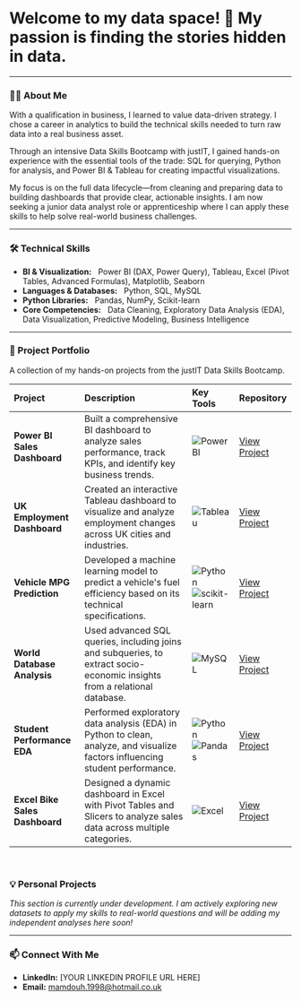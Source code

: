 # Welcome to my data space! 👋 My passion is finding the stories hidden in data.

---

### 👨‍💻 About Me

With a qualification in business, I learned to value data-driven strategy. I chose a career in analytics to build the technical skills needed to turn raw data into a real business asset.

Through an intensive Data Skills Bootcamp with justIT, I gained hands-on experience with the essential tools of the trade: SQL for querying, Python for analysis, and Power BI & Tableau for creating impactful visualizations.

My focus is on the full data lifecycle—from cleaning and preparing data to building dashboards that provide clear, actionable insights. I am now seeking a junior data analyst role or apprenticeship where I can apply these skills to help solve real-world business challenges.

---

### 🛠️ Technical Skills

*   **BI & Visualization:** &nbsp; Power BI (DAX, Power Query), Tableau, Excel (Pivot Tables, Advanced Formulas), Matplotlib, Seaborn
*   **Languages & Databases:** &nbsp; Python, SQL, MySQL
*   **Python Libraries:** &nbsp; Pandas, NumPy, Scikit-learn
*   **Core Competencies:** &nbsp; Data Cleaning, Exploratory Data Analysis (EDA), Data Visualization, Predictive Modeling, Business Intelligence

---

### 🚀 Project Portfolio

A collection of my hands-on projects from the justIT Data Skills Bootcamp.

| Project | Description | Key Tools | Repository |
| :--- | :--- | :--- | :--- |
| **Power BI Sales Dashboard** | Built a comprehensive BI dashboard to analyze sales performance, track KPIs, and identify key business trends. | ![Power BI](https://img.shields.io/badge/Power%20BI-F2C811?style=for-the-badge&logo=powerbi&logoColor=black) | [View Project](https://github.com/T-Fool/justit-powerbi-business-intelligence-labs) |
| **UK Employment Dashboard** | Created an interactive Tableau dashboard to visualize and analyze employment changes across UK cities and industries. | ![Tableau](https.img.shields.io/badge/Tableau-E97627?style=for-the-badge&logo=tableau&logoColor=white) | [View Project](https://github.com/T-Fool/justit-tableau-uk-employment-dashboard) |
| **Vehicle MPG Prediction** | Developed a machine learning model to predict a vehicle's fuel efficiency based on its technical specifications. | ![Python](https://img.shields.io/badge/Python-3776AB?style=for-the-badge&logo=python&logoColor=white) ![scikit-learn](https://img.shields.io/badge/scikit--learn-%23F7931E.svg?style=for-the-badge&logo=scikit-learn&logoColor=white) | [View Project](https://github.com/T-Fool/justit-python-vehicle-mpg-prediction) |
| **World Database Analysis** | Used advanced SQL queries, including joins and subqueries, to extract socio-economic insights from a relational database. | ![MySQL](https://img.shields.io/badge/MySQL-4479A1?style=for-the-badge&logo=mysql&logoColor=white) | [View Project](https://github.com/T-Fool/justit-sql-world-database-analysis) |
| **Student Performance EDA** | Performed exploratory data analysis (EDA) in Python to clean, analyze, and visualize factors influencing student performance. | ![Python](https.img.shields.io/badge/Python-3776AB?style=for-the-badge&logo=python&logoColor=white) ![Pandas](https://img.shields.io/badge/pandas-%23150458.svg?style=for-the-badge&logo=pandas&logoColor=white) | [View Project](https://github.com/T-Fool/justit-python-student-performance-analysis) |
| **Excel Bike Sales Dashboard** | Designed a dynamic dashboard in Excel with Pivot Tables and Slicers to analyze sales data across multiple categories. | ![Excel](https://img.shields.io/badge/Excel-217346?style=for-the-badge&logo=microsoftexcel&logoColor=white) | [View Project](https://github.com/T-Fool/justit-excel-bike-sales-pivot-dashboard) |

<br>

### 💡 Personal Projects

*This section is currently under development. I am actively exploring new datasets to apply my skills to real-world questions and will be adding my independent analyses here soon!*

---

### 📫 Connect With Me

*   **LinkedIn:** [YOUR LINKEDIN PROFILE URL HERE]
*   **Email:** mamdouh.1998@hotmail.co.uk
